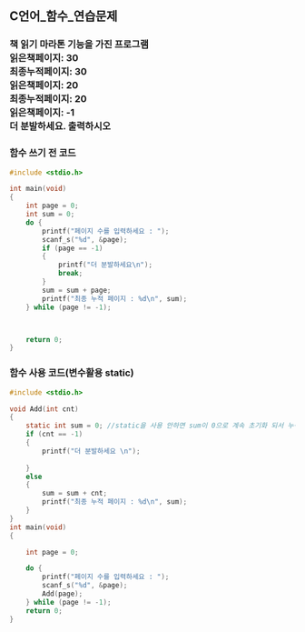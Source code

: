 ## C언어_함수_연습문제

### 책 읽기 마라톤 기능을 가진 프로그램</br>읽은책페이지: 30</br>최종누적페이지: 30</br>읽은책페이지: 20</br>최종누적페이지: 20</br>읽은책페이지: -1</br>더 분발하세요. 출력하시오 

### 함수 쓰기 전 코드
```c
#include <stdio.h>

int main(void)
{
	int page = 0;
	int sum = 0;
	do {
		printf("페이지 수를 입력하세요 : ");
		scanf_s("%d", &page);
		if (page == -1)
		{
			printf("더 분발하세요\n");
			break;
		}
		sum = sum + page;
		printf("최종 누적 페이지 : %d\n", sum);
	} while (page != -1);



	return 0;
}
```


### 함수 사용 코드(변수활용 static)

```c
#include <stdio.h>

void Add(int cnt)
{
	static int sum = 0; //static을 사용 안하면 sum이 0으로 계속 초기화 되서 누적이 안 된다.
	if (cnt == -1)
	{
		printf("더 분발하세요 \n");
		
	}
	else
	{
		sum = sum + cnt;
		printf("최종 누적 페이지 : %d\n", sum);
	}
}
int main(void)
{

	int page = 0;

	do {
		printf("페이지 수를 입력하세요 : ");
		scanf_s("%d", &page);
		Add(page);
	} while (page != -1);
	return 0;
}
```



